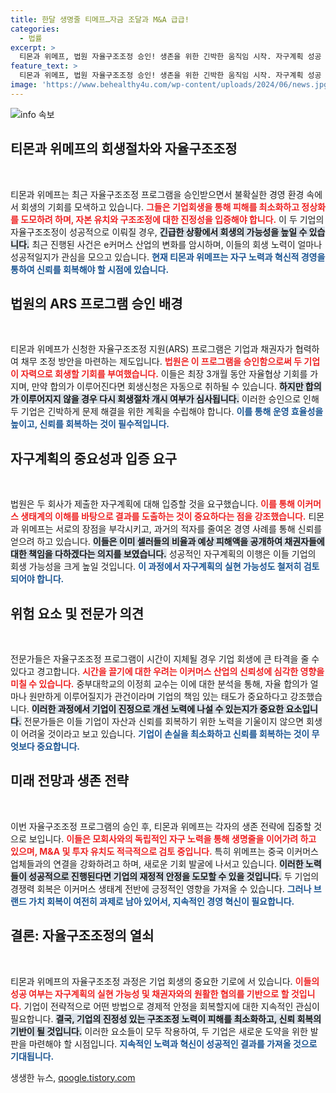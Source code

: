 ```yaml
---
title: 한달 생명줄 티메프…자금 조달과 M&A 급급!
categories:
  - 법률
excerpt: >
  티몬과 위메프, 법원 자율구조조정 승인! 생존을 위한 긴박한 움직임 시작. 자구계획 성공 여부가 기업 회생의 분수령이 될 것으로 기대된다. 그러나 시간 끌기가 심각한 우려로 작용할 수 있어 이목 집중!
feature_text: >
  티몬과 위메프, 법원 자율구조조정 승인! 생존을 위한 긴박한 움직임 시작. 자구계획 성공 여부가 기업 회생의 분수령이 될 것으로 기대된다. 그러나 시간 끌기가 심각한 우려로 작용할 수 있어 이목 집중!
image: 'https://www.behealthy4u.com/wp-content/uploads/2024/06/news.jpg'
---
```


<p><img src="https://www.behealthy4u.com/wp-content/uploads/2024/06/news.jpg" alt="info 속보" /></p>

<h2 data-ke-size="size26">티몬과 위메프의 회생절차와 자율구조조정</h2>

<p data-ke-size="size16">&nbsp;</p>

<p>티몬과 위메프는 최근 자율구조조정 프로그램을 승인받으면서 불확실한 경영 환경 속에서 회생의 기회를 모색하고 있습니다. <b><span style="color: #ee2323;">그들은 기업회생을 통해 피해를 최소화하고 정상화를 도모하려 하며, 자본 유치와 구조조정에 대한 진정성을 입증해야 합니다.</span></b> 이 두 기업의 자율구조조정이 성공적으로 이뤄질 경우, <b><span style="background-color: #21538527;">긴급한 상황에서 회생의 가능성을 높일 수 있습니다.</span></b> 최근 진행된 사건은 e커머스 산업의 변화를 암시하며, 이들의 회생 노력이 얼마나 성공적일지가 관심을 모으고 있습니다. <b><span style="color: #1a5490;">현재 티몬과 위메프는 자구 노력과 혁신적 경영을 통하여 신뢰를 회복해야 할 시점에 있습니다.</span></b></p>

<h2 data-ke-size="size26">법원의 ARS 프로그램 승인 배경</h2>

<p data-ke-size="size16">&nbsp;</p>

<p>티몬과 위메프가 신청한 자율구조조정 지원(ARS) 프로그램은 기업과 채권자가 협력하여 채무 조정 방안을 마련하는 제도입니다. <b><span style="color: #ee2323;">법원은 이 프로그램을 승인함으로써 두 기업이 자력으로 회생할 기회를 부여했습니다.</span></b> 이들은 최장 3개월 동안 자율협상 기회를 가지며, 만약 합의가 이루어진다면 회생신청은 자동으로 취하될 수 있습니다. <b><span style="background-color: #21538527;">하지만 합의가 이루어지지 않을 경우 다시 회생절차 개시 여부가 심사됩니다.</span></b> 이러한 승인으로 인해 두 기업은 긴박하게 문제 해결을 위한 계획을 수립해야 합니다. <b><span style="color: #1a5490;">이를 통해 운영 효율성을 높이고, 신뢰를 회복하는 것이 필수적입니다.</span></b></p>

<h2 data-ke-size="size26">자구계획의 중요성과 입증 요구</h2>

<p data-ke-size="size16">&nbsp;</p>

<p>법원은 두 회사가 제출한 자구계획에 대해 입증할 것을 요구했습니다. <b><span style="color: #ee2323;">이를 통해 이커머스 생태계의 이해를 바탕으로 결과를 도출하는 것이 중요하다는 점을 강조했습니다.</span></b> 티몬과 위메프는 서로의 장점을 부각시키고, 과거의 적자를 줄여온 경영 사례를 통해 신뢰를 얻으려 하고 있습니다. <b><span style="background-color: #21538527;">이들은 이미 셀러들의 비율과 예상 피해액을 공개하여 채권자들에 대한 책임을 다하겠다는 의지를 보였습니다.</span></b> 성공적인 자구계획의 이행은 이들 기업의 회생 가능성을 크게 높일 것입니다. <b><span style="color: #1a5490;">이 과정에서 자구계획의 실현 가능성도 철저히 검토되어야 합니다.</span></b></p>

<h2 data-ke-size="size26">위험 요소 및 전문가 의견</h2>

<p data-ke-size="size16">&nbsp;</p>

<p>전문가들은 자율구조조정 프로그램이 시간이 지체될 경우 기업 회생에 큰 타격을 줄 수 있다고 경고합니다. <b><span style="color: #ee2323;">시간을 끌기에 대한 우려는 이커머스 산업의 신뢰성에 심각한 영향을 미칠 수 있습니다.</span></b> 중부대학교의 이정희 교수는 이에 대한 분석을 통해, 자율 합의가 얼마나 원만하게 이루어질지가 관건이라며 기업의 책임 있는 태도가 중요하다고 강조했습니다. <b><span style="background-color: #21538527;">이러한 과정에서 기업이 진정으로 개선 노력에 나설 수 있는지가 중요한 요소입니다.</span></b> 전문가들은 이들 기업이 자산과 신뢰를 회복하기 위한 노력을 기울이지 않으면 회생이 어려울 것이라고 보고 있습니다. <b><span style="color: #1a5490;">기업이 손실을 최소화하고 신뢰를 회복하는 것이 무엇보다 중요합니다.</span></b></p>

<h2 data-ke-size="size26">미래 전망과 생존 전략</h2>

<p data-ke-size="size16">&nbsp;</p>

<p>이번 자율구조조정 프로그램의 승인 후, 티몬과 위메프는 각자의 생존 전략에 집중할 것으로 보입니다. <b><span style="color: #ee2323;">이들은 모회사와의 독립적인 자구 노력을 통해 생명줄을 이어가려 하고 있으며, M&amp;A 및 투자 유치도 적극적으로 검토 중입니다.</span></b> 특히 위메프는 중국 이커머스 업체들과의 연결을 강화하려고 하며, 새로운 기회 발굴에 나서고 있습니다. <b><span style="background-color: #21538527;">이러한 노력들이 성공적으로 진행된다면 기업의 재정적 안정을 도모할 수 있을 것입니다.</span></b> 두 기업의 경쟁력 회복은 이커머스 생태계 전반에 긍정적인 영향을 가져올 수 있습니다. <b><span style="color: #1a5490;">그러나 브랜드 가치 회복이 여전히 과제로 남아 있어서, 지속적인 경영 혁신이 필요합니다.</span></b></p>

<h2 data-ke-size="size26">결론: 자율구조조정의 열쇠</h2>

<p data-ke-size="size16">&nbsp;</p>

<p>티몬과 위메프의 자율구조조정 과정은 기업 회생의 중요한 기로에 서 있습니다. <b><span style="color: #ee2323;">이들의 성공 여부는 자구계획의 실현 가능성 및 채권자와의 원활한 협의를 기반으로 할 것입니다.</span></b> 기업이 전략적으로 어떤 방법으로 경제적 안정을 회복할지에 대한 지속적인 관심이 필요합니다. <b><span style="background-color: #21538527;">결국, 기업의 진정성 있는 구조조정 노력이 피해를 최소화하고, 신뢰 회복의 기반이 될 것입니다.</span></b> 이러한 요소들이 모두 작용하여, 두 기업은 새로운 도약을 위한 발판을 마련해야 할 시점입니다. <b><span style="color: #1a5490;">지속적인 노력과 혁신이 성공적인 결과를 가져올 것으로 기대됩니다.</span></b></p>
생생한 뉴스, <a href="https://qoogle.tistory.com" rel="dofollow">qoogle.tistory.com</a>



